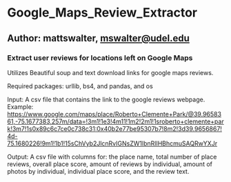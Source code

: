 # Google_Maps_Review_Extractor
## Author: mattswalter, mswalter@udel.edu

### Extract user reviews for locations left on Google Maps

Utilizes Beautiful soup and text download links for google maps reviews.

Required packages: urllib, bs4, and pandas, and os

Input: A csv file that contains the link to the google reviews webpage.
Example: https://www.google.com/maps/place/Roberto+Clemente+Park/@39.9658361,-75.1677383,257m/data=!3m1!1e3!4m11!1m2!2m1!1sroberto+clemente+park!3m7!1s0x89c6c7ce0c738c31:0x40b2e77be95307b7!8m2!3d39.9656867!4d-75.1680226!9m1!1b1!15sChVyb2JlcnRvIGNsZW1lbnRlIHBhcmuSAQRwYXJr

Output: A csv file with columns for: the place name, total number of place reviews, overall place score, amount of reviews by individual, amount of photos by individual, individual place score, and the review text.

